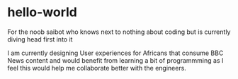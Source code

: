# hello-world
For the noob saibot who knows next to nothing about coding but is currently diving head first into it

I am currently designing User experiences for Africans that consume BBC News content and would benefit from learning a bit of programmming as I feel this would help me collaborate better with the engineers.
